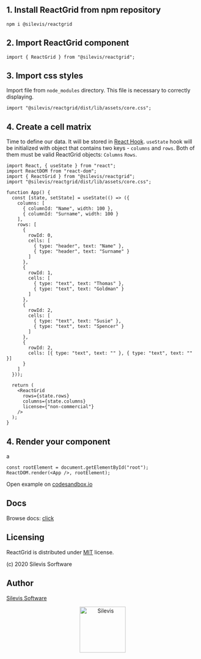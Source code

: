 ## 1. Install ReactGrid from npm repository

```shell
npm i @silevis/reactgrid
```

## 2. Import ReactGrid component

```tsx
import { ReactGrid } from "@silevis/reactgrid";
```

## 3. Import css styles

Import file from `node_modules` directory. This file is necessary to correctly displaying.

```tsx
import "@silevis/reactgrid/dist/lib/assets/core.css";
```

## 4. Create a cell matrix

Time to define our data. It will be stored in [React Hook](https://reactjs.org/docs/hooks-intro.html). 
`useState` hook will be initialized with object that contains two keys - `columns` and `rows`. 
Both of them must be valid ReactGrid objects: `Columns` `Rows`.

```tsx
import React, { useState } from "react";
import ReactDOM from "react-dom";
import { ReactGrid } from "@silevis/reactgrid";
import "@silevis/reactgrid/dist/lib/assets/core.css";

function App() {
  const [state, setState] = useState(() => ({
    columns: [
      { columnId: "Name", width: 100 },
      { columnId: "Surname", width: 100 }
    ],
    rows: [
      {
        rowId: 0,
        cells: [
          { type: "header", text: "Name" },
          { type: "header", text: "Surname" }
        ]
      },
      {
        rowId: 1,
        cells: [
          { type: "text", text: "Thomas" },
          { type: "text", text: "Goldman" }
        ]
      },
      {
        rowId: 2,
        cells: [
          { type: "text", text: "Susie" },
          { type: "text", text: "Spencer" }
        ]
      },
      {
        rowId: 2,
        cells: [{ type: "text", text: "" }, { type: "text", text: "" }]
      }
    ]
  }));

  return (
    <ReactGrid
      rows={state.rows}
      columns={state.columns}
      license={"non-commercial"}
    />
  );
}
```

## 4. Render your component
a
```tsx
const rootElement = document.getElementById("root");
ReactDOM.render(<App />, rootElement);
```

Open example on [codesandbox.io](https://codesandbox.io/s/reactgrid-getting-started-0754c)

## Docs

Browse docs: [click](http://reactgrid.com/docs/2.0.9/0-introduction/)

## Licensing

ReactGrid is distributed under [MIT](link) license.

(c) 2020 Silevis Sorftware

## Author

[Silevis Software](https://www.silevis.com/)

<p align="center">
  <a href="https://www.silevis.com/">
    <img alt="Silevis" src="https://media.licdn.com/dms/image/C4D0BAQGgkonm5f80mA/company-logo_200_200/0?e=2159024400&v=beta&t=l5Nw-CF55OIxVORSAXOw79DlgSiDakhnYLlkBOMj7s8" width="120" />
  </a>
</p>